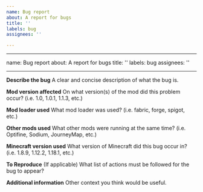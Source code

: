 ```yaml
---
name: Bug report
about: A report for bugs
title: ''
labels: bug
assignees: ''

---
```


---
name: Bug report
about: A report for bugs
title: ''
labels: bug
assignees: ''

---

**Describe the bug**
A clear and concise description of what the bug is.

**Mod version affected**
On what version(s) of the mod did this problem occur? (i.e. 1.0, 1.0.1, 1.1.3, etc.) 

**Mod loader used**
What mod loader was used? (i.e. fabric, forge, spigot, etc.)

**Other mods used**
What other mods were running at the same time? (i.e. Optifine, Sodium, JourneyMap, etc.)

**Minecraft version used**
What version of Minecraft did this bug occur in? (i.e. 1.8.9, 1.12.2, 1.18.1, etc.)

**To Reproduce** (If applicable)
What list of actions must be followed for the bug to appear?

**Additional information**
Other context you think would be useful.

